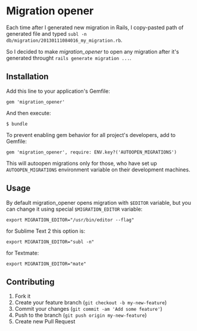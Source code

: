# Migration opener

Each time after I generated new migration in Rails, I copy-pasted path of generated file and typed `subl -n db/migration/20130111084016_my_migration.rb`.

So I decided to make *migration_opener* to open any migration after it's generated throught `rails generate migration ...`.

## Installation

Add this line to your application's Gemfile:

    gem 'migration_opener'

And then execute:

    $ bundle

To prevent enabling gem behavior for all project's developers, add to Gemfile:

    gem 'migration_opener', require: ENV.key?('AUTOOPEN_MIGRATIONS')

This will autoopen migrations only for those, who have set up `AUTOOPEN_MIGRATIONS` environment variable on their development machines.

## Usage

By default migration_opener opens migration with `$EDITOR` variable, but you can change it using special `$MIGRATION_EDITOR` variable:

`export MIGRATION_EDITOR="/usr/bin/editor --flag"`

for Sublime Text 2 this option is:

`export MIGRATION_EDITOR="subl -n"`

for Textmate:

`export MIGRATION_EDITOR="mate"`

## Contributing

1. Fork it
2. Create your feature branch (`git checkout -b my-new-feature`)
3. Commit your changes (`git commit -am 'Add some feature'`)
4. Push to the branch (`git push origin my-new-feature`)
5. Create new Pull Request
